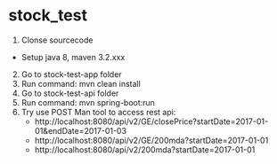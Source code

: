 # stock_test
1) Clonse sourcecode
 - Setup java 8, maven 3.2.xxx
2) Go to stock-test-app folder
3) Run command: mvn clean install
4) Go to stock-test-api folder
5) Run command: mvn spring-boot:run
6) Try use POST Man tool to access rest api:
    - http://localhost:8080/api/v2/GE/closePrice?startDate=2017-01-01&endDate=2017-01-03
    - http://localhost:8080/api/v2/GE/200mda?startDate=2017-01-01
    - http://localhost:8080/api/v2/200mda?startDate=2017-01-01
